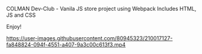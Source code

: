 COLMAN Dev-Club - Vanila JS store project using Webpack 
Includes HTML, JS and CSS

Enjoy!

https://user-images.githubusercontent.com/80945323/210017127-fa848824-094f-4551-a407-9a3c00c613f3.mp4
